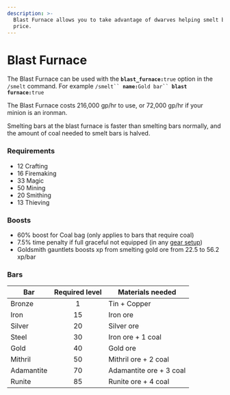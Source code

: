 ```yaml
---
description: >-
  Blast Furnace allows you to take advantage of dwarves helping smelt bars for a
  price.
---
```


# Blast Furnace

The Blast Furnace can be used with the **`blast_furnace:`**`true` option in the `/smelt` command. For example `/smelt`` `**`name:`**`Gold bar`` `**`blast furnace:`**`true`

The Blast Furnace costs 216,000 gp/hr to use, or 72,000 gp/hr if your minion is an ironman.&#x20;

Smelting bars at the blast furnace is faster than smelting bars normally, and the amount of coal needed to smelt bars is halved.

### Requirements

* 12 Crafting
* 16 Firemaking
* 33 Magic
* 50 Mining
* 20 Smithing
* 13 Thieving

### Boosts

* 60% boost for Coal bag (only applies to bars that require coal)
* 7.5% time penalty if full graceful not equipped (in any [gear setup](../../getting-started/gear.md))
* Goldsmith gauntlets boosts xp from smelting gold ore from 22.5 to 56.2 xp/bar

### Bars

| **Bar**    | **Required level** | **Materials needed**    |
| ---------- | :----------------: | ----------------------- |
| Bronze     |          1         | Tin + Copper            |
| Iron       |         15         | Iron ore                |
| Silver     |         20         | Silver ore              |
| Steel      |         30         | Iron ore + 1 coal       |
| Gold       |         40         | Gold ore                |
| Mithril    |         50         | Mithril ore + 2 coal    |
| Adamantite |         70         | Adamantite ore + 3 coal |
| Runite     |         85         | Runite ore + 4 coal     |
